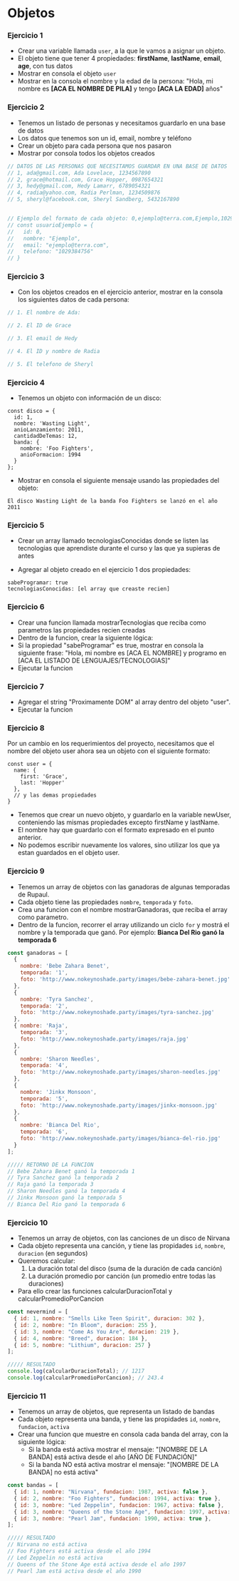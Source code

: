 # Objetos 

### Ejercicio 1

* Crear una variable llamada `user`, a la que le vamos a asignar un objeto.
* El objeto tiene que tener 4 propiedades: **firstName**, **lastName**, **email**, **age**, con tus datos 
* Mostrar en consola el objeto `user`
* Mostrar en la consola el nombre y la edad de la persona: "Hola, mi nombre es **[ACA EL NOMBRE DE PILA]** y tengo **[ACA LA EDAD]** años"

### Ejercicio 2

* Tenemos un listado de personas y necesitamos guardarlo en una base de datos
* Los datos que tenemos son un id, email, nombre y teléfono
* Crear un objeto para cada persona que nos pasaron
* Mostrar por consola todos los objetos creados

```js
// DATOS DE LAS PERSONAS QUE NECESITAMOS GUARDAR EN UNA BASE DE DATOS
// 1, ada@gmail.com, Ada Lovelace, 1234567890
// 2, grace@hotmail.com, Grace Hopper, 0987654321
// 3, hedy@gmail.com, Hedy Lamarr, 6789054321
// 4, radia@yahoo.com, Radia Perlman, 1234509876
// 5, sheryl@facebook.com, Sheryl Sandberg, 5432167890


// Ejemplo del formato de cada objeto: 0,ejemplo@terra.com,Ejemplo,1029384756
// const usuarioEjemplo = {
//   id: 0,
//   nombre: "Ejemplo",
//   email: "ejemplo@terra.com",
//   telefono: "1029384756"
// }

```

### Ejercicio 3

* Con los objetos creados en el ejercicio anterior, mostrar en la consola los siguientes datos de cada persona:

```js
// 1. El nombre de Ada:

// 2. El ID de Grace

// 3. El email de Hedy

// 4. El ID y nombre de Radia

// 5. El telefono de Sheryl

```

### Ejercicio 4

* Tenemos un objeto con información de un disco:

```
const disco = {
  id: 1,
  nombre: 'Wasting Light',
  anioLanzamiento: 2011,
  cantidadDeTemas: 12,
  banda: {
    nombre: 'Foo Fighters',
    anioFormacion: 1994
  }
};
```

* Mostrar en consola el siguiente mensaje usando las propiedades del objeto:
```
El disco Wasting Light de la banda Foo Fighters se lanzó en el año 2011
```

### Ejercicio 5

* Crear un array llamado tecnologiasConocidas donde se listen las tecnologias que aprendiste durante el curso y las que ya supieras de antes

* Agregar al objeto creado en el ejercicio 1 dos propiedades:
```
sabeProgramar: true
tecnologiasConocidas: [el array que creaste recien]
```

### Ejercicio 6

* Crear una funcion llamada mostrarTecnologias que reciba como parametros las propiedades recien creadas
* Dentro de la funcion, crear la siguiente lógica:
* Si la propiedad "sabeProgramar" es true, mostrar en consola la siguiente frase: "Hola, mi nombre es [ACA EL NOMBRE] y programo en [ACA EL LISTADO DE LENGUAJES/TECNOLOGIAS]"
* Ejecutar la funcion 

### Ejercicio 7

* Agregar el string "Proximamente DOM" al array dentro del objeto "user". 
* Ejecutar la funcion

### Ejercicio 8

Por un cambio en los requerimientos del proyecto, necesitamos que el nombre del objeto user ahora sea un objeto con el siguiente formato:

```
const user = {
  name: {
    first: 'Grace',
    last: 'Hopper'
  },
  // y las demas propiedades
}
```

* Tenemos que crear un nuevo objeto, y guardarlo en la variable newUser, conteniendo las mismas propiedades excepto firstName y lastName. 
* El nombre hay que guardarlo con el formato expresado en el punto anterior.
* No podemos escribir nuevamente los valores, sino utilizar los que ya estan guardados en el objeto user. 

### Ejercicio 9

* Tenemos un array de objetos con las ganadoras de algunas temporadas de Rupaul.
* Cada objeto tiene las propiedades `nombre`, `temporada` y `foto`.
* Crea una funcion con el nombre mostrarGanadoras, que reciba el array como parametro. 
* Dentro de la funcion, recorrer el array utilizando un ciclo `for` y mostrá el nombre y la temporada que ganó. Por ejemplo: **Bianca Del Rio ganó la temporada 6**

```js
const ganadoras = [
  {
    nombre: 'Bebe Zahara Benet',
    temporada: '1',
    foto: 'http://www.nokeynoshade.party/images/bebe-zahara-benet.jpg'
  },
  {
    nombre: 'Tyra Sanchez',
    temporada: '2',
    foto: 'http://www.nokeynoshade.party/images/tyra-sanchez.jpg'
  },
  { nombre: 'Raja',
    temporada: '3',
    foto: 'http://www.nokeynoshade.party/images/raja.jpg'
  },
  {
    nombre: 'Sharon Needles',
    temporada: '4',
    foto: 'http://www.nokeynoshade.party/images/sharon-needles.jpg'
  },
  {
    nombre: 'Jinkx Monsoon',
    temporada: '5',
    foto: 'http://www.nokeynoshade.party/images/jinkx-monsoon.jpg'
  },
  {
    nombre: 'Bianca Del Rio',
    temporada: '6',
    foto: 'http://www.nokeynoshade.party/images/bianca-del-rio.jpg'
  }
];

///// RETORNO DE LA FUNCION
// Bebe Zahara Benet ganó la temporada 1
// Tyra Sanchez ganó la temporada 2
// Raja ganó la temporada 3
// Sharon Needles ganó la temporada 4
// Jinkx Monsoon ganó la temporada 5
// Bianca Del Rio ganó la temporada 6
```


### Ejercicio 10

* Tenemos un array de objetos, con las canciones de un disco de Nirvana
* Cada objeto representa una canción, y tiene las propidades `id`, `nombre`, `duracion` (en segundos)
* Queremos calcular:
  1. La duración total del disco (suma de la duración de cada canción)
  2. La duración promedio por canción (un promedio entre todas las duraciones)
* Para ello crear las funciones calcularDuracionTotal y calcularPromedioPorCancion

```js
const nevermind = [
  { id: 1, nombre: "Smells Like Teen Spirit", duracion: 302 },
  { id: 2, nombre: "In Bloom", duracion: 255 },
  { id: 3, nombre: "Come As You Are", duracion: 219 },
  { id: 4, nombre: "Breed", duracion: 184 },
  { id: 5, nombre: "Lithium", duracion: 257 }
];

///// RESULTADO
console.log(calcularDuracionTotal); // 1217
console.log(calcularPromedioPorCancion); // 243.4
```

### Ejercicio 11

* Tenemos un array de objetos, que representa un listado de bandas
* Cada objeto representa una banda, y tiene las propidades `id`, `nombre`, `fundacion`, `activa`
* Crear una funcion que muestre en consola cada banda del array, con la siguiente lógica:
  * Si la banda está activa mostrar el mensaje: "[NOMBRE DE LA BANDA] está activa desde el año [AÑO DE FUNDACIÓN]"
  * Si la banda NO está activa mostrar el mensaje: "[NOMBRE DE LA BANDA] no está activa"

```js
const bandas = [
  { id: 1, nombre: "Nirvana", fundacion: 1987, activa: false },
  { id: 2, nombre: "Foo Fighters", fundacion: 1994, activa: true },
  { id: 3, nombre: "Led Zeppelin", fundacion: 1967, activa: false },
  { id: 3, nombre: "Queens of the Stone Age", fundacion: 1997, activa: true },
  { id: 3, nombre: "Pearl Jam", fundacion: 1990, activa: true },
];

///// RESULTADO
// Nirvana no está activa
// Foo Fighters está activa desde el año 1994
// Led Zeppelin no está activa
// Queens of the Stone Age está activa desde el año 1997
// Pearl Jam está activa desde el año 1990
```




